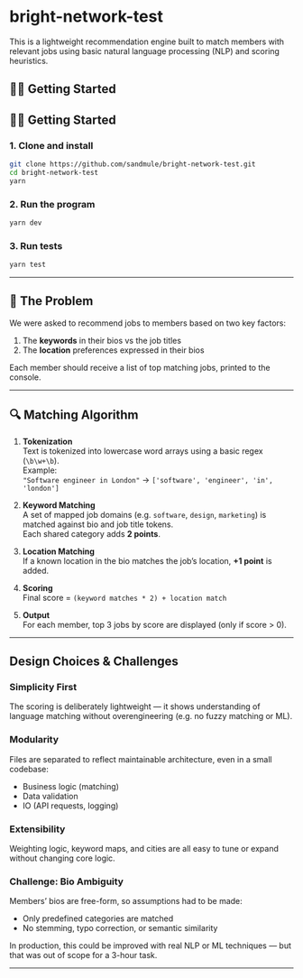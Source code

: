# bright-network-test

This is a lightweight recommendation engine built to match members with relevant jobs using basic natural language processing (NLP) and scoring heuristics.

## 🧑‍💻 Getting Started

## 🧑‍💻 Getting Started

### 1. Clone and install
```bash
git clone https://github.com/sandmule/bright-network-test.git
cd bright-network-test
yarn
```

### 2. Run the program
```bash
yarn dev
```

### 3. Run tests
```bash
yarn test
```

---

## 🎯 The Problem

We were asked to recommend jobs to members based on two key factors:
1. The **keywords** in their bios vs the job titles  
2. The **location** preferences expressed in their bios

Each member should receive a list of top matching jobs, printed to the console.

---

## 🔍 Matching Algorithm

1. **Tokenization**  
   Text is tokenized into lowercase word arrays using a basic regex (`\b\w+\b`).  
   Example:  
   `"Software engineer in London"` → `['software', 'engineer', 'in', 'london']`

2. **Keyword Matching**  
   A set of mapped job domains (e.g. `software`, `design`, `marketing`) is matched against bio and job title tokens.  
   Each shared category adds **2 points**.

3. **Location Matching**  
   If a known location in the bio matches the job’s location, **+1 point** is added.

4. **Scoring**  
   Final score = `(keyword matches * 2) + location match`

5. **Output**  
   For each member, top 3 jobs by score are displayed (only if score > 0).

---

## Design Choices & Challenges

### Simplicity First
The scoring is deliberately lightweight — it shows understanding of language matching without overengineering (e.g. no fuzzy matching or ML).

### Modularity
Files are separated to reflect maintainable architecture, even in a small codebase:
- Business logic (matching)
- Data validation
- IO (API requests, logging)

### Extensibility
Weighting logic, keyword maps, and cities are all easy to tune or expand without changing core logic.

### Challenge: Bio Ambiguity
Members’ bios are free-form, so assumptions had to be made:
- Only predefined categories are matched
- No stemming, typo correction, or semantic similarity

In production, this could be improved with real NLP or ML techniques — but that was out of scope for a 3-hour task.

---